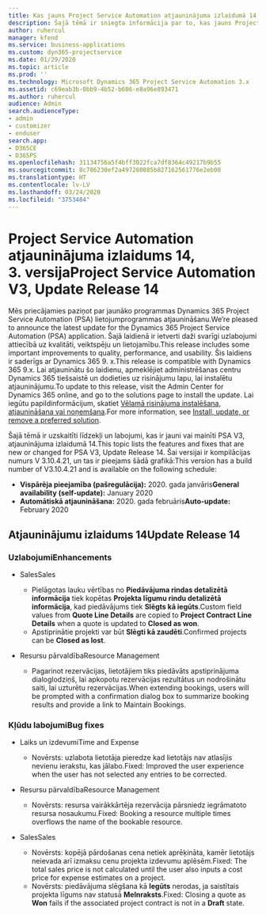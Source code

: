 ```yaml
---
title: Kas jauns Project Service Automation atjauninājuma izlaidumā 14, 3. versijā
description: Šajā tēmā ir sniegta informācija par to, kas jauns Project Service Automation atjauninājuma izlaidumā 14, 3. versijā
author: ruhercul
manager: kfend
ms.service: business-applications
ms.custom: dyn365-projectservice
ms.date: 01/29/2020
ms.topic: article
ms.prod: ''
ms.technology: Microsoft Dynamics 365 Project Service Automation 3.x
ms.assetid: c69eab3b-0bb9-4b52-b606-e8a96e893471
ms.author: ruhercul
audience: Admin
search.audienceType:
- admin
- customizer
- enduser
search.app:
- D365CE
- D365PS
ms.openlocfilehash: 31134756a5f4bff3022fca7df8364c49217b9b55
ms.sourcegitcommit: 8c786230ef2a497280885b827162561776e2eb00
ms.translationtype: HT
ms.contentlocale: lv-LV
ms.lasthandoff: 03/24/2020
ms.locfileid: "3753484"
---
```

# <a name="project-service-automation-v3-update-release-14"></a><span data-ttu-id="a1c2a-103">Project Service Automation atjauninājuma izlaidums 14, 3. versija</span><span class="sxs-lookup"><span data-stu-id="a1c2a-103">Project Service Automation V3, Update Release 14</span></span>
<span data-ttu-id="a1c2a-104">Mēs priecājamies paziņot par jaunāko programmas Dynamics 365 Project Service Automation (PSA) lietojumprogrammas atjaunināšanu.</span><span class="sxs-lookup"><span data-stu-id="a1c2a-104">We’re pleased to announce the latest update for the Dynamics 365 Project Service Automation (PSA) application.</span></span> <span data-ttu-id="a1c2a-105">Šajā laidienā ir ietverti daži svarīgi uzlabojumi attiecībā uz kvalitāti, veiktspēju un lietojamību.</span><span class="sxs-lookup"><span data-stu-id="a1c2a-105">This release includes some important improvements to quality, performance, and usability.</span></span> <span data-ttu-id="a1c2a-106">Šis laidiens ir saderīgs ar Dynamics 365 9. x.</span><span class="sxs-lookup"><span data-stu-id="a1c2a-106">This release is compatible with Dynamics 365 9.x.</span></span> <span data-ttu-id="a1c2a-107">Lai atjauninātu šo laidienu, apmeklējiet administrēšanas centru Dynamics 365 tiešsaistē un dodieties uz risinājumu lapu, lai instalētu atjauninājumu.</span><span class="sxs-lookup"><span data-stu-id="a1c2a-107">To update to this release, visit the Admin Center for Dynamics 365 online, and go to the solutions page to install the update.</span></span> <span data-ttu-id="a1c2a-108">Lai iegūtu papildinformācijum, skatiet [Vēlamā risinājuma instalēšana, atjaunināšana vai noņemšana](https://docs.microsoft.com/power-platform/admin/install-remove-preferred-solution).</span><span class="sxs-lookup"><span data-stu-id="a1c2a-108">For more information, see [Install, update, or remove a preferred solution](https://docs.microsoft.com/power-platform/admin/install-remove-preferred-solution).</span></span>

<span data-ttu-id="a1c2a-109">Šajā tēmā ir uzskaitīti līdzekļi un labojumi, kas ir jauni vai mainīti PSA V3, atjauninājuma izlaidumā 14.</span><span class="sxs-lookup"><span data-stu-id="a1c2a-109">This topic lists the features and fixes that are new or changed for PSA V3, Update Release 14.</span></span> <span data-ttu-id="a1c2a-110">Šai versijai ir kompilācijas numurs V 3.10.4.21, un tas ir pieejams šādā grafikā:</span><span class="sxs-lookup"><span data-stu-id="a1c2a-110">This version has a build number of V3.10.4.21 and is available on the following schedule:</span></span>

- <span data-ttu-id="a1c2a-111">**Vispārēja pieejamība (pašregulācija):** 2020. gada janvāris</span><span class="sxs-lookup"><span data-stu-id="a1c2a-111">**General availability (self-update):** January 2020</span></span>
- <span data-ttu-id="a1c2a-112">**Automātiskā atjaunināšana:** 2020. gada februāris</span><span class="sxs-lookup"><span data-stu-id="a1c2a-112">**Auto-update:** February 2020</span></span>

## <a name="update-release-14"></a><span data-ttu-id="a1c2a-113">Atjauninājumu izlaidums 14</span><span class="sxs-lookup"><span data-stu-id="a1c2a-113">Update Release 14</span></span>

### <a name="enhancements"></a><span data-ttu-id="a1c2a-114">Uzlabojumi</span><span class="sxs-lookup"><span data-stu-id="a1c2a-114">Enhancements</span></span>

- <span data-ttu-id="a1c2a-115">Sales</span><span class="sxs-lookup"><span data-stu-id="a1c2a-115">Sales</span></span>

     - <span data-ttu-id="a1c2a-116">Pielāgotas lauku vērtības no **Piedāvājuma rindas detalizētā informācija** tiek kopētas **Projekta līgumu rindu detalizētā informācija**, kad piedāvājums tiek **Slēgts kā iegūts**.</span><span class="sxs-lookup"><span data-stu-id="a1c2a-116">Custom field values from **Quote Line Details** are copied to **Project Contract Line Details** when a quote is updated to **Closed as won**.</span></span>
     - <span data-ttu-id="a1c2a-117">Apstiprinātie projekti var būt **Slēgti kā zaudēti**.</span><span class="sxs-lookup"><span data-stu-id="a1c2a-117">Confirmed projects can be **Closed as lost**.</span></span>

- <span data-ttu-id="a1c2a-118">Resursu pārvaldība</span><span class="sxs-lookup"><span data-stu-id="a1c2a-118">Resource Management</span></span>

     - <span data-ttu-id="a1c2a-119">Pagarinot rezervācijas, lietotājiem tiks piedāvāts apstiprinājuma dialoglodziņš, lai apkopotu rezervācijas rezultātus un nodrošinātu saiti, lai uzturētu rezervācijas.</span><span class="sxs-lookup"><span data-stu-id="a1c2a-119">When extending bookings, users will be prompted with a confirmation dialog box to summarize booking results and provide a link to Maintain Bookings.</span></span>


### <a name="bug-fixes"></a><span data-ttu-id="a1c2a-120">Kļūdu labojumi</span><span class="sxs-lookup"><span data-stu-id="a1c2a-120">Bug fixes</span></span>

- <span data-ttu-id="a1c2a-121">Laiks un izdevumi</span><span class="sxs-lookup"><span data-stu-id="a1c2a-121">Time and Expense</span></span>

     - <span data-ttu-id="a1c2a-122">Novērsts: uzlabota lietotāja pieredze kad lietotājs nav atlasījis nevienu ierakstu, kas jālabo.</span><span class="sxs-lookup"><span data-stu-id="a1c2a-122">Fixed: Improved the user experience when the user has not selected any entries to be corrected.</span></span>

- <span data-ttu-id="a1c2a-123">Resursu pārvaldība</span><span class="sxs-lookup"><span data-stu-id="a1c2a-123">Resource Management</span></span>

     - <span data-ttu-id="a1c2a-124">Novērsts: resursa vairākkārtēja rezervācija pārsniedz iegrāmatoto resursa nosaukumu.</span><span class="sxs-lookup"><span data-stu-id="a1c2a-124">Fixed: Booking a resource multiple times overflows the name of the bookable resource.</span></span>

- <span data-ttu-id="a1c2a-125">Sales</span><span class="sxs-lookup"><span data-stu-id="a1c2a-125">Sales</span></span>

     - <span data-ttu-id="a1c2a-126">Novērsts: kopējā pārdošanas cena netiek aprēķināta, kamēr lietotājs neievada arī izmaksu cenu projekta izdevumu aplēsēm.</span><span class="sxs-lookup"><span data-stu-id="a1c2a-126">Fixed: The total sales price is not calculated until the user also inputs a cost price for expense estimates on a project.</span></span>
     - <span data-ttu-id="a1c2a-127">Novērsts: piedāvājuma slēgšana kā **Iegūts** nerodas, ja saistītais projekta līgums nav statusā **Melnraksts**.</span><span class="sxs-lookup"><span data-stu-id="a1c2a-127">Fixed: Closing a quote as **Won** fails if the associated project contract is not in a **Draft** state.</span></span>

